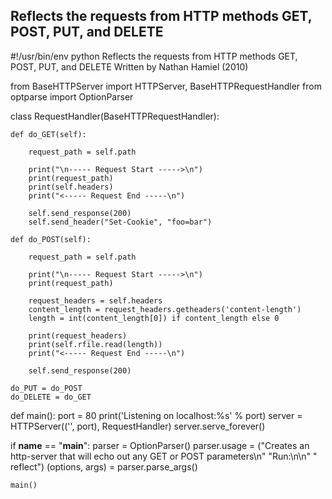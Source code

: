 Reflects the requests from HTTP methods GET, POST, PUT, and DELETE
-------------------------------------------------------------------

#!/usr/bin/env python
Reflects the requests from HTTP methods GET, POST, PUT, and DELETE
Written by Nathan Hamiel (2010)

from BaseHTTPServer import HTTPServer, BaseHTTPRequestHandler
from optparse import OptionParser

class RequestHandler(BaseHTTPRequestHandler):
    
    def do_GET(self):
        
        request_path = self.path
        
        print("\n----- Request Start ----->\n")
        print(request_path)
        print(self.headers)
        print("<----- Request End -----\n")
        
        self.send_response(200)
        self.send_header("Set-Cookie", "foo=bar")
        
    def do_POST(self):
        
        request_path = self.path
        
        print("\n----- Request Start ----->\n")
        print(request_path)
        
        request_headers = self.headers
        content_length = request_headers.getheaders('content-length')
        length = int(content_length[0]) if content_length else 0
        
        print(request_headers)
        print(self.rfile.read(length))
        print("<----- Request End -----\n")
        
        self.send_response(200)
    
    do_PUT = do_POST
    do_DELETE = do_GET
        
def main():
    port = 80
    print('Listening on localhost:%s' % port)
    server = HTTPServer(('', port), RequestHandler)
    server.serve_forever()

        
if __name__ == "__main__":
    parser = OptionParser()
    parser.usage = ("Creates an http-server that will echo out any GET or POST parameters\n"
                    "Run:\n\n"
                    "   reflect")
    (options, args) = parser.parse_args()
    
    main()
